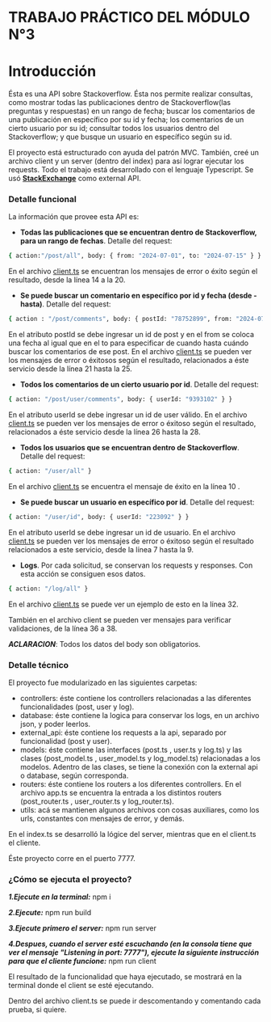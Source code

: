 # TRABAJO PRÁCTICO DEL MÓDULO N°3

# Introducción

Ésta es una API sobre Stackoverflow. Ésta nos permite realizar consultas, como mostrar todas las publicaciones dentro de Stackoverflow(las preguntas y respuestas) en un rango de fecha; buscar los comentarios de una publicación en específico por su id y fecha; los comentarios de un cierto usuario por su id; consultar todos los usuarios dentro del Stackoverflow; y que busque un usuario en específico según su id.

El proyecto está estructurado con ayuda del patrón MVC. También, creé un archivo client y un server (dentro del index) para así lograr ejecutar los requests. Todo el trabajo está desarrollado con el lenguaje Typescript. Se usó [**StackExchange**](https://api.stackexchange.com/docs) como external API.

### Detalle funcional

La información que provee esta API es:

- **Todas las publicaciones que se encuentran dentro de Stackoverflow, para un rango de fechas**. Detalle del request:

```bash
{ action:"/post/all", body: { from: "2024-07-01", to: "2024-07-15" } }
```

En el archivo [client.ts](./client.ts) se encuentran los mensajes de error o éxito según el resultado, desde la línea 14 a la 20.

- **Se puede buscar un comentario en específico por id y fecha (desde - hasta)**. Detalle del request:

```bash
{ action : "/post/comments", body: { postId: "78752899", from: "2024-07-01", to: "1721174400" }}
```

En el atributo postId se debe ingresar un id de post y en el from se coloca una fecha al igual que en el to para especificar de cuando hasta cuándo buscar los comentarios de ese post.
En el archivo [client.ts](./client.ts) se pueden ver los mensajes de error o éxitosos según el resultado, relacionados a éste servicio desde la línea 21 hasta la 25.

- **Todos los comentarios de un cierto usuario por id**. Detalle del request:

```bash
{ action: "/post/user/comments", body: { userId: "9393102" } }
```

En el atributo userId se debe ingresar un id de user válido.
En el archivo [client.ts](./client.ts) se pueden ver los mensajes de error o éxitoso según el resultado, relacionados a éste servicio desde la línea 26 hasta la 28.

- **Todos los usuarios que se encuentran dentro de Stackoverflow**. Detalle del request:

```bash
{ action: "/user/all" }
```

En el archivo [client.ts](./client.ts) se encuentra el mensaje de éxito en la línea 10 .

- **Se puede buscar un usuario en específico por id**. Detalle del request:

```bash
{ action: "/user/id", body: { userId: "223092" } }
```

En el atributo userId se debe ingresar un id de usuario.
En el archivo [client.ts](./client.ts) se pueden ver los mensajes de error o éxitoso según el resultado relacionados a este servicio, desde la línea 7 hasta la 9.

- **Logs**. Por cada solicitud, se conservan los requests y responses. Con esta acción se consiguen esos datos.

```bash
{ action: "/log/all" }
```

En el archivo [client.ts](./client.ts) se puede ver un ejemplo de esto en la línea 32.

También en el archivo client se pueden ver mensajes para verificar validaciones, de la línea 36 a 38.

***ACLARACION***: Todos los datos del body son obligatorios.

### Detalle técnico

El proyecto fue modularizado en las siguientes carpetas:

- controllers: éste contiene los controllers relacionadas a las diferentes funcionalidades (post, user y log).
- database: éste contiene la logica para conservar los logs, en un archivo json, y poder leerlos.
- external_api: éste contiene los requests a la api, separado por funcionalidad (post y user).
- models: éste contiene las interfaces (post.ts , user.ts y log.ts) y las clases (post_model.ts , user_model.ts y log_model.ts) relacionadas a los modelos. Adentro de las clases, se tiene la conexión con la external api o database, según corresponda.
- routers: éste contiene los routers a los diferentes controllers. En el archivo app.ts se encuentra la entrada a los distintos routers (post_router.ts , user_router.ts y log_router.ts).
- utils: acá se mantienen algunos archivos con cosas auxiliares, como los urls, constantes con mensajes de error, y demás.

En el index.ts se desarrolló la lógice del server, mientras que en el client.ts el cliente.

Éste proyecto corre en el puerto 7777.

### ¿Cómo se ejecuta el proyecto?

***1.Ejecute en la terminal:***
npm i

***2.Ejecute:***
npm run build

***3.Ejecute primero el server:***
npm run server

***4.Despues, cuando el server esté escuchando (en la consola tiene que ver el mensaje "Listening in port: 7777"), ejecute la siguiente instrucción para que el cliente funcione:***
npm run client

El resultado de la funcionalidad que haya ejecutado, se mostrará en la terminal donde el client se esté ejecutando.

Dentro del archivo client.ts se puede ir descomentando y comentando cada prueba, si quiere.
